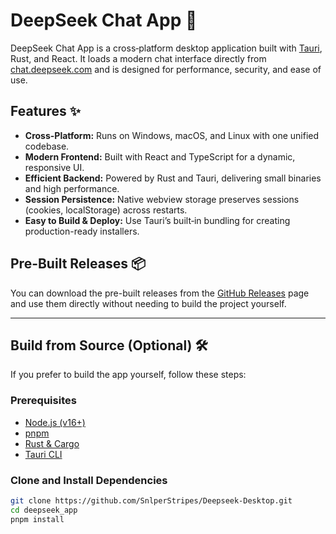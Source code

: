 # DeepSeek Chat App 🚀

DeepSeek Chat App is a cross‑platform desktop application built with [Tauri](https://tauri.app), Rust, and React. It loads a modern chat interface directly from [chat.deepseek.com](https://chat.deepseek.com) and is designed for performance, security, and ease of use.

## Features ✨

- **Cross-Platform:** Runs on Windows, macOS, and Linux with one unified codebase.
- **Modern Frontend:** Built with React and TypeScript for a dynamic, responsive UI.
- **Efficient Backend:** Powered by Rust and Tauri, delivering small binaries and high performance.
- **Session Persistence:** Native webview storage preserves sessions (cookies, localStorage) across restarts.
- **Easy to Build & Deploy:** Use Tauri’s built‑in bundling for creating production-ready installers.

## Pre-Built Releases 📦

You can download the pre-built releases from the [GitHub Releases](https://github.com/SnlperStripes/Deepseek-Desktop/releases) page and use them directly without needing to build the project yourself.

---

## Build from Source (Optional) 🛠

If you prefer to build the app yourself, follow these steps:

### Prerequisites

- [Node.js (v16+)](https://nodejs.org/)
- [pnpm](https://pnpm.io/)
- [Rust & Cargo](https://www.rust-lang.org/)
- [Tauri CLI](https://tauri.app/v2/guides/getting-started/setup)

### Clone and Install Dependencies

```bash
git clone https://github.com/SnlperStripes/Deepseek-Desktop.git
cd deepseek_app
pnpm install

